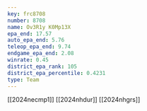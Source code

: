 ```yaml
---
key: frc8708
number: 8708
name: Ov3R1y K0Mp13X
epa_end: 17.57
auto_epa_end: 5.76
teleop_epa_end: 9.74
endgame_epa_end: 2.08
winrate: 0.45
district_epa_rank: 105
district_epa_percentile: 0.4231
type: Team
---
```

[[2024necmp1]]
[[2024nhdur]]
[[2024nhgrs]]
